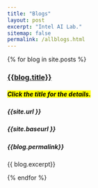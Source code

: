 ```yaml
---
title: "Blogs"
layout: post
excerpt: "Intel AI Lab."
sitemap: false
permalink: /allblogs.html
---
```



{% for blog in site.posts %}
<div> 

<h3> <a href="{{ site.baseurl }}{{blog.permalink}}"> {{blog.title}}  </a> </h3>
<h5><mark>Click the title for the details.</mark></h5> 
<h5>{{site.url }}</h5>
<h5>{{site.baseurl }}</h5>
<h5>{{blog.permalink}}</h5>
{{ blog.excerpt}} 

</div>

{% endfor %}
